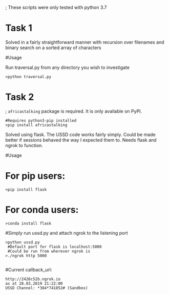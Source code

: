 ; These scripts were only tested with python 3.7

# Task 1
Solved in a fairly straightforward manner with recursion over filenames and binary search on a sorted array of characters

#Usage

Run traversal.py from any directory you wish to investigate

```
>python traversal.py
```

# Task 2
; ```africastalking``` package is required. It is only available on PyPI.

```
#Requires python3-pip installed
>pip install africastalking
```

Solved using flask. The USSD code works fairly simply. Could be made better if sessions behaved the way I expected them to. Needs flask and ngrok to function.

#Usage

# For pip users:
```
>pip install flask
```

# For conda users:

```
>conda install flask
```

#Simply run ussd.py and attach ngrok to the listening port
``` 
>python ussd.py
 #Default port for flask is localhost:5000
 #Could be run from wherever ngrok is
>./ngrok http 5000
 
```
#Current callback_url:
```
http://2426c52b.ngrok.io
as at 28.03.2019 21:22:00
USSD Channel: *384*741852# (Sandbox)
```
